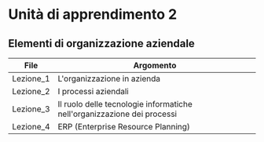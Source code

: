 # Unità di apprendimento 2
## Elementi di organizzazione aziendale

|File|Argomento|
|----|-----|
|Lezione_1|L'organizzazione in azienda|
|Lezione_2|I processi aziendali|
|Lezione_3|Il ruolo delle tecnologie informatiche nell'organizzazione dei processi|
|Lezione_4|ERP (Enterprise Resource Planning)|
